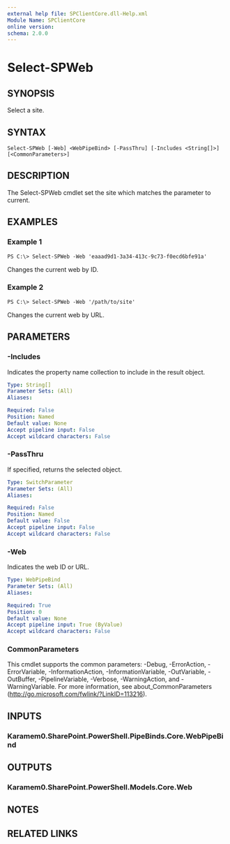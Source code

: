 ```yaml
---
external help file: SPClientCore.dll-Help.xml
Module Name: SPClientCore
online version:
schema: 2.0.0
---
```


# Select-SPWeb

## SYNOPSIS
Select a site.

## SYNTAX

```
Select-SPWeb [-Web] <WebPipeBind> [-PassThru] [-Includes <String[]>] [<CommonParameters>]
```

## DESCRIPTION
The Select-SPWeb cmdlet set the site which matches the parameter to current.

## EXAMPLES

### Example 1
```
PS C:\> Select-SPWeb -Web 'eaaad9d1-3a34-413c-9c73-f0ecd6bfe91a'
```

Changes the current web by ID.

### Example 2
```
PS C:\> Select-SPWeb -Web '/path/to/site'
```

Changes the current web by URL.

## PARAMETERS

### -Includes
Indicates the property name collection to include in the result object.

```yaml
Type: String[]
Parameter Sets: (All)
Aliases:

Required: False
Position: Named
Default value: None
Accept pipeline input: False
Accept wildcard characters: False
```

### -PassThru
If specified, returns the selected object.

```yaml
Type: SwitchParameter
Parameter Sets: (All)
Aliases:

Required: False
Position: Named
Default value: False
Accept pipeline input: False
Accept wildcard characters: False
```

### -Web
Indicates the web ID or URL.

```yaml
Type: WebPipeBind
Parameter Sets: (All)
Aliases:

Required: True
Position: 0
Default value: None
Accept pipeline input: True (ByValue)
Accept wildcard characters: False
```

### CommonParameters
This cmdlet supports the common parameters: -Debug, -ErrorAction, -ErrorVariable, -InformationAction, -InformationVariable, -OutVariable, -OutBuffer, -PipelineVariable, -Verbose, -WarningAction, and -WarningVariable.
For more information, see about_CommonParameters (http://go.microsoft.com/fwlink/?LinkID=113216).

## INPUTS

### Karamem0.SharePoint.PowerShell.PipeBinds.Core.WebPipeBind
## OUTPUTS

### Karamem0.SharePoint.PowerShell.Models.Core.Web
## NOTES

## RELATED LINKS
